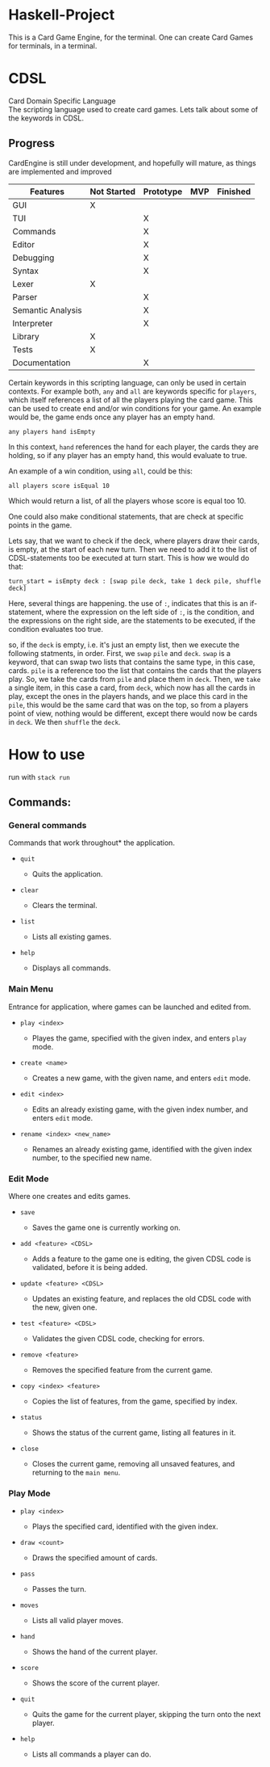 # Haskell-Project

This is a Card Game Engine, for the terminal.
One can create Card Games for terminals, in a terminal.

# CDSL

Card Domain Specific Language
<br>
The scripting language used to create card games.
Lets talk about some of the keywords in CDSL.
<br>
## Progress
CardEngine is still under development, and hopefully will mature, as things are implemented and improved

| Features | Not Started | Prototype | MVP | Finished |
| - | - | - | - | - |
| GUI | X | | | |
| TUI | | X | | |
| Commands | | X | |
| Editor | | X |
| Debugging | | X |
| Syntax | | X |
| Lexer | X |
| Parser | | X |
| Semantic Analysis | | X |
| Interpreter | | X |
| Library | X |
| Tests | X |
| Documentation | | X |


Certain keywords in this scripting language, can only be used in certain contexts.
For example both, `any` and `all` are keywords specific for `players`, which itself references a list of all the players playing the card game.
This can be used to create end and/or win conditions for your game.
An example would be, the game ends once any player has an empty hand.
```
any players hand isEmpty
```
In this context, `hand` references the hand for each player, the cards they are holding, so if any player has an empty hand, this would evaluate to true.

An example of a win condition, using `all`, could be this:
```
all players score isEqual 10
```
Which would return a list, of all the players whose score is equal too 10.

One could also make conditional statements, that are check at specific points in the game.

Lets say, that we want to check if the deck, where players draw their cards, is empty, at the start of each new turn.
Then we need to add it to the list of CDSL-statements too be executed at turn start.
This is how we would do that:
```
turn_start = isEmpty deck : [swap pile deck, take 1 deck pile, shuffle deck]
```

Here, several things are happening.
the use of `:`, indicates that this is an if-statement, where the expression on the left side of `:`, is the condition, and the expressions on the right side, are the statements to be executed, if the condition evaluates too true.

so, if the `deck` is empty, i.e. it's just an empty list, then we execute the following statments, in order.
First, we `swap` `pile` and `deck`. `swap` is a keyword, that can swap two lists that contains the same type, in this case, cards. 
`pile` is a reference too the list that contains the cards that the players play.
So, we take the cards from `pile` and place them in `deck`.
Then, we `take` a single item, in this case a card, from `deck`, which now has all the cards in play, except the ones in the players hands, and we place this card in the `pile`, this would be the same card that was on the top, so from a players point of view, nothing would be different, except there would now be cards in `deck`. We then `shuffle` the `deck`.

# How to use

run with `stack run`

## Commands:

### General commands

Commands that work throughout* the application.

- `quit`
    - Quits the application.

- `clear`
    - Clears the terminal.

- `list`
    - Lists all existing games.

- `help`
    - Displays all commands.


### Main Menu

Entrance for application, where games can be launched and edited from.

- `play <index>`
    - Playes the game, specified with the given index, and enters `play` mode.

- `create <name>`
    - Creates a new game, with the given name, and enters `edit` mode.

- `edit <index>`
    - Edits an already existing game, with the given index number, and enters `edit` mode.

- `rename <index> <new_name>`
    - Renames an already existing game, identified with the given index number, to the specified new name.

### Edit Mode

Where one creates and edits games.

- `save`
    - Saves the game one is currently working on.

- `add <feature> <CDSL>`
    - Adds a feature to the game one is editing, the given CDSL code is validated, before it is being added.

- `update <feature> <CDSL>`
    - Updates an existing feature, and replaces the old CDSL code with the new, given one.

- `test <feature> <CDSL>`
    - Validates the given CDSL code, checking for errors.

- `remove <feature>`
    - Removes the specified feature from the current game.

- `copy <index> <feature>`
    - Copies the list of features, from the game, specified by index.

- `status`
    - Shows the status of the current game, listing all features in it.

- `close`
    - Closes the current game, removing all unsaved features, and returning to the `main menu`.

### Play Mode

- `play <index>`
    - Plays the specified card, identified with the given index.

- `draw <count>`
    - Draws the specified amount of cards.

- `pass`
    - Passes the turn.

- `moves`
    - Lists all valid player moves.

- `hand`
    - Shows the hand of the current player.

- `score`
    - Shows the score of the current player.

- `quit`
    - Quits the game for the current player, skipping the turn onto the next player.

- `help`
    - Lists all commands a player can do.